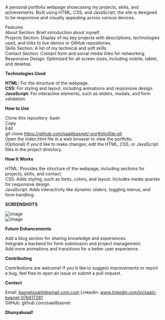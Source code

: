 A personal portfolio webpage showcasing my projects, skills, and achievements. Built using HTML, CSS, and JavaScript, the site is designed to be responsive and visually appealing across various devices.  

Features  
About Section: Brief introduction about myself.  
Projects Section: Display of my key projects with descriptions, technologies used, and links to live demos or GitHub repositories.  
Skills Section: A list of my technical and soft skills.  
Contact Section: Contact form and social media links for networking.  
Responsive Design: Optimized for all screen sizes, including mobile, tablet, and desktop.    


**Technologies Used**  


**HTML:** For the structure of the webpage.  
**CSS:** For styling and layout, including animations and responsive design.  
**JavaScript:** For interactive elements, such as sliders, modals, and form validation.    


**How to Use**


Clone this repository:
bash  
Copy  
Edit  
git clone https://github.com/saaiilbasnet/-portfolioSite.git  
Open the index.html file in a web browser to view the portfolio.  
(Optional) If you'd like to make changes, edit the HTML, CSS, or JavaScript files in the project directory.  



**How It Works**


HTML: Provides the structure of the webpage, including sections for projects, skills, and contact.  
CSS: Adds styling, such as fonts, colors, and layout. Includes media queries for responsive design.  
JavaScript: Adds interactivity like dynamic sliders, toggling menus, and form handling.  

**SCREENSHOTS**

![image](https://github.com/user-attachments/assets/e415e4ef-5419-4fa2-8c30-79c027796b89)  
![image](https://github.com/user-attachments/assets/e7ed67a8-6909-4d18-b499-d0236a183329)




**Future Enhancements**


Add a blog section for sharing knowledge and experiences.  
Integrate a backend for form submission and project management.  
Add more animations and transitions for a better user experience.  

**Contributing**


Contributions are welcome! If you'd like to suggest improvements or report a bug, feel free to open an issue or submit a pull request.  


**Contact**


Email: basnetssahil@gmail.com.com
LinkedIn: www.linkedin.com/in/saaiil-basnet-07b617281  
GitHub: github.com/saaiilbasnet  


**Dhanyabaad!**







